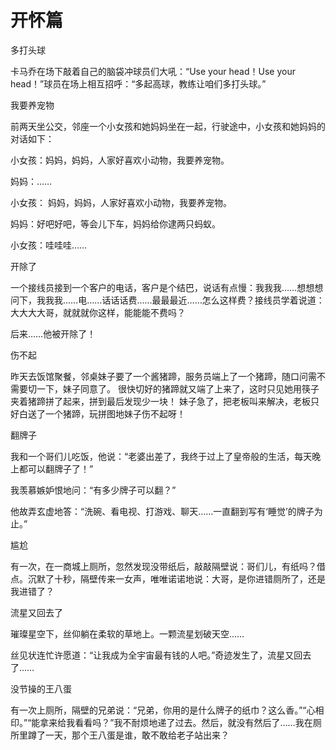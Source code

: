 # 开怀篇

多打头球 

卡马乔在场下敲着自己的脑袋冲球员们大吼：“Use your head！Use your head！”球员在场上相互招呼：“多起高球，教练让咱们多打头球。” 

我要养宠物 

前两天坐公交，邻座一个小女孩和她妈妈坐在一起，行驶途中，小女孩和她妈妈的对话如下： 

小女孩：妈妈，妈妈，人家好喜欢小动物，我要养宠物。 

妈妈：…… 

小女孩： 妈妈，妈妈，人家好喜欢小动物，我要养宠物。 

妈妈：好吧好吧，等会儿下车，妈妈给你逮两只蚂蚁。 

小女孩：哇哇哇…… 

开除了 

一个接线员接到一个客户的电话，客户是个结巴，说话有点慢：我我我……想想想问下，我我我……电……话话话费……最最最近……怎么这样费？接线员学着说道：大大大大哥，就就就你这样，能能能不费吗？ 

后来……他被开除了！ 

伤不起 

昨天去饭馆聚餐，邻桌妹子要了一个酱猪蹄，服务员端上了一个猪蹄，随口问需不需要切一下，妹子同意了。 很快切好的猪蹄就又端了上来了，这时只见她用筷子夹着猪蹄拼了起来，拼到最后发现少一块！ 妹子急了，把老板叫来解决，老板只好白送了一个猪蹄，玩拼图地妹子伤不起呀！ 

翻牌子 

我和一个哥们儿吃饭，他说：“老婆出差了，我终于过上了皇帝般的生活，每天晚上都可以翻牌子了！” 

我羡慕嫉妒恨地问：“有多少牌子可以翻？” 

他故弄玄虚地答：“洗碗、看电视、打游戏、聊天……一直翻到写有‘睡觉’的牌子为止。” 

尴尬 

有一次，在一商城上厕所，忽然发现没带纸后，敲敲隔壁说：哥们儿，有纸吗？借点。沉默了十秒，隔壁传来一女声，唯唯诺诺地说：大哥，是你进错厕所了，还是我进错了？ 

流星又回去了 

璀璨星空下，丝仰躺在柔软的草地上。一颗流星划破天空…… 

丝见状连忙许愿道：“让我成为全宇宙最有钱的人吧。”奇迹发生了，流星又回去了…… 

没节操的王八蛋 

有一次上厕所，隔壁的兄弟说：“兄弟，你用的是什么牌子的纸巾？这么香。”“心相印。”“能拿来给我看看吗？”我不耐烦地递了过去。然后，就没有然后了……我在厕所里蹲了一天，那个王八蛋是谁，敢不敢给老子站出来？